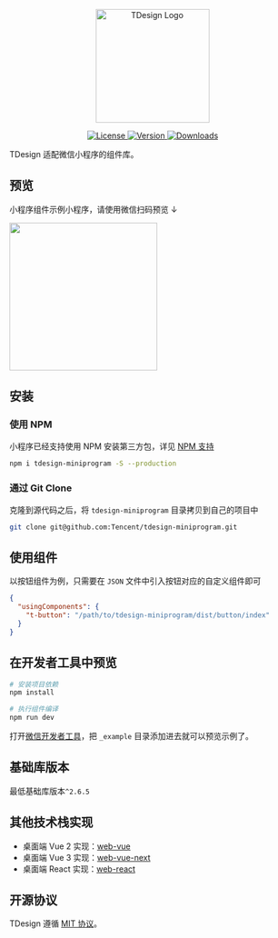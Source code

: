 
<p align="center">
  <a href="https://tdesign.tencent.com/" target="_blank">
    <img alt="TDesign Logo" width="200" src="https://tdesign.gtimg.com/site/TDesign.png">
  </a>
</p>

<p align="center">
  <a href="https://github.com/Tencent/tdesign-miniprogram/blob/develop/LICENSE">
    <img src="https://img.shields.io/npm/l/tdesign-miniprogram.svg?sanitize=true" alt="License">
  </a>
  <a href="https://www.npmjs.com/package/tdesign-miniprogram">
    <img src="https://img.shields.io/npm/v/tdesign-miniprogram.svg?sanitize=true" alt="Version">
  </a>
  <a href="https://www.npmjs.com/package/tdesign-miniprogram">
    <img src="https://img.shields.io/npm/dt/tdesign-miniprogram" alt="Downloads">
  </a>
</p>


TDesign 适配微信小程序的组件库。

## 预览

小程序组件示例小程序，请使用微信扫码预览 ↓
<br/>

<img width="260" src="https://user-images.githubusercontent.com/7017290/146479952-b05298e8-f6ac-44a1-b73c-7abd8b9b3914.jpeg" />

## 安装

### 使用 NPM

小程序已经支持使用 NPM 安装第三方包，详见 [NPM 支持](https://developers.weixin.qq.com/miniprogram/dev/devtools/npm.html?search-key=npm)

```bash
npm i tdesign-miniprogram -S --production
```

### 通过 Git Clone

克隆到源代码之后，将 `tdesign-miniprogram` 目录拷贝到自己的项目中

```bash
git clone git@github.com:Tencent/tdesign-miniprogram.git
```

## 使用组件

以按钮组件为例，只需要在 `JSON` 文件中引入按钮对应的自定义组件即可

```json
{
  "usingComponents": {
    "t-button": "/path/to/tdesign-miniprogram/dist/button/index"
  }
}
```

## 在开发者工具中预览

```bash
# 安装项目依赖
npm install

# 执行组件编译
npm run dev
```

打开[微信开发者工具](https://mp.weixin.qq.com/debug/wxadoc/dev/devtools/download.html)，把 `_example` 目录添加进去就可以预览示例了。

## 基础库版本

最低基础库版本`^2.6.5`

## 其他技术栈实现

- 桌面端 Vue 2 实现：[web-vue](https://github.com/Tencent/tdesign-vue)
- 桌面端 Vue 3 实现：[web-vue-next](https://github.com/Tencent/tdesign-vue-next)
- 桌面端 React 实现：[web-react](https://github.com/Tencent/tdesign-react)

## 开源协议

TDesign 遵循 [MIT 协议](https://github.com/Tencent/tdesign-miniprogram/LICENSE)。
